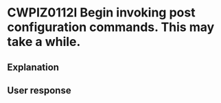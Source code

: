 # CWPIZ0112I Begin invoking post configuration commands. This may take a while.

## Explanation

## User response